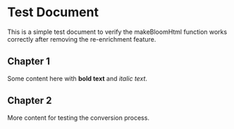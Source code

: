 # Test Document

This is a simple test document to verify the makeBloomHtml function works correctly after removing the re-enrichment feature.

## Chapter 1

Some content here with **bold text** and _italic text_.

## Chapter 2

More content for testing the conversion process.
